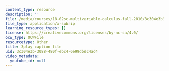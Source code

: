 ```yaml
---
content_type: resource
description: ''
file: /media/courses/18-02sc-multivariable-calculus-fall-2010/3c304e3b3088480febc46e99dbec4ad4_jAwWnppdcBE.srt
file_type: application/x-subrip
learning_resource_types: []
license: https://creativecommons.org/licenses/by-nc-sa/4.0/
ocw_type: OCWFile
resourcetype: Other
title: 3play caption file
uid: 3c304e3b-3088-480f-ebc4-6e99dbec4ad4
video_metadata:
  youtube_id: null
---
```

